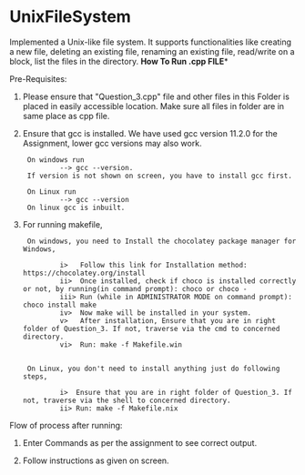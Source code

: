 # UnixFileSystem

Implemented a Unix-like file system. It supports functionalities like creating a new file, deleting
an existing file, renaming an existing file, read/write on a block, list the files in the directory.
**How To Run .cpp FILE***

Pre-Requisites: 

1. Please ensure that "Question_3.cpp" file and other files in this Folder is placed in easily accessible location. Make sure all files in folder are in same place as cpp file.              

2. Ensure that gcc is installed. We have used gcc version 11.2.0 for the Assignment, lower gcc versions may also work.

		On windows run
				--> gcc --version.
		If version is not shown on screen, you have to install gcc first.

		On Linux run
				--> gcc --version
		On linux gcc is inbuilt.

3. For running makefile,

		On windows, you need to Install the chocolatey package manager for Windows,

				i>   Follow this link for Installation method: https://chocolatey.org/install
				ii>  Once installed, check if choco is installed correctly or not, by running(in command prompt): choco or choco - 
				iii> Run (while in ADMINISTRATOR MODE on command prompt): choco install make 
				iv>  Now make will be installed in your system.
				v>   After installation, Ensure that you are in right folder of Question_3. If not, traverse via the cmd to concerned directory.
				vi>  Run: make -f Makefile.win


		On Linux, you don't need to install anything just do following steps,
	
				i>  Ensure that you are in right folder of Question_3. If not, traverse via the shell to concerned directory.
				ii> Run: make -f Makefile.nix


Flow of process after running:

1. Enter Commands as per the assignment to see correct output. 

2. Follow instructions as given on screen.
